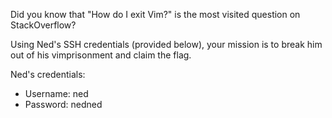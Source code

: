 Did you know that "How do I exit Vim?" is the most visited question on StackOverflow?

Using Ned's SSH credentials (provided below), your mission is to break him out of his vimprisonment and claim the flag.

Ned's credentials:

- Username: ned
- Password: nedned
